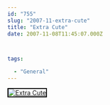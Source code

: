 ```yaml
---
id: "755"
slug: "2007-11-extra-cute"
title: "Extra Cute"
date: 2007-11-08T11:45:07.000Z



tags:

  - "General"
---
```

<div class="sqs-html-content">
  <div style="float: left; margin-right: 10px; margin-bottom: 10px;"> <a href="http://www.flickr.com/photos/mclazarus/1919200143/" title="Extra Cute"><img src="http://farm3.static.flickr.com/2129/1919200143_6464419517_m.jpg" alt="Extra Cute" style="border: solid 2px #000000;" /></a>
</div>
<p><br clear="all" /></p>
</div>
